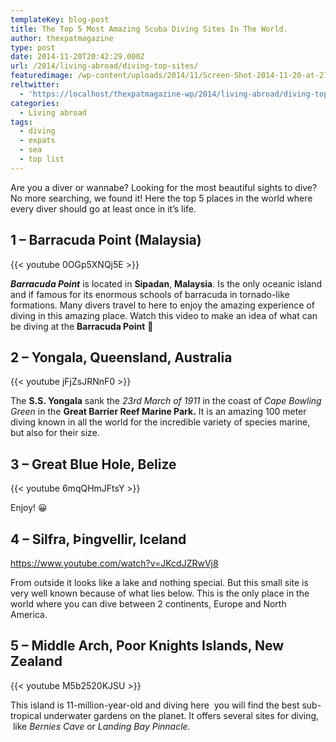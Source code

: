 ```yaml
---
templateKey: blog-post
title: The Top 5 Most Amazing Scuba Diving Sites In The World.
author: thexpatmagazine
type: post
date: 2014-11-20T20:42:29.000Z
url: /2014/living-abroad/diving-top-sites/
featuredimage: /wp-content/uploads/2014/11/Screen-Shot-2014-11-20-at-21.41.37.png
reltwitter:
  - 'https://localhost/thexpatmagazine-wp/2014/living-abroad/diving-top-sites/?utm_source=ReviveOldPost&utm_medium=social&utm_campaign=ReviveOldPost'
categories:
  - Living abroad
tags:
  - diving
  - expats
  - sea
  - top list
---
```


Are you a diver or wannabe? Looking for the most beautiful sights to dive? No more searching, we found it! Here the top 5 places in the world where every diver should go at least once in it&#8217;s life.

## 1 &#8211; Barracuda Point (Malaysia)



{{< youtube 0OGp5XNQj5E >}}

_**Barracuda Point**_ is located in **Sipadan**, **Malaysia**. Is the only oceanic island and if famous for its enormous schools of barracuda in tornado-like formations. Many divers travel to here to enjoy the amazing experience of diving in this amazing place. Watch this video to make an idea of what can be diving at the **Barracuda Point** 🙂

## 2 &#8211; Yongala, Queensland, Australia

{{< youtube jFjZsJRNnF0 >}}

The **S.S. Yongala** sank the *23rd March of 1911* in the coast of *Cape Bowling Green* in the **Great Barrier Reef Marine Park.** It is an amazing 100 meter diving known in all the world for the incredible variety of species marine, but also for their size.

## 3 &#8211; Great Blue Hole, Belize

{{< youtube 6mqQHmJFtsY >}}

Enjoy! 😀

## 4 &#8211; Silfra, Þingvellir, Iceland

https://www.youtube.com/watch?v=JKcdJZRwVj8

From outside it looks like a lake and nothing special. But this small site is very well known because of what lies below. This is the only place in the world where you can dive between 2 continents, Europe and North America.

## 5 &#8211; Middle Arch, Poor Knights Islands, New Zealand

{{< youtube M5b2520KJSU >}}

This island is 11-million-year-old and diving here  you will find the best sub-tropical underwater gardens on the planet. It offers several sites for diving,  like *Bernies Cave* or *Landing Bay Pinnacle.*

&nbsp;
